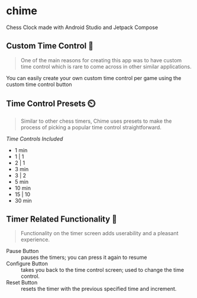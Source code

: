 # chime
Chess Clock made with Android Studio and Jetpack Compose

## Custom Time Control 🎨

> One of the main reasons for creating this app was to have custom time control which is rare to come across in other similar applications.

You can easily create your own custom time control per game using the custom time control button

## Time Control Presets ⏲️

> Similar to other chess timers, Chime uses presets to make the process of picking a popular time control straightforward.

_Time Controls Included_
  - 1 min
  - 1 | 1
  - 2 | 1
  - 3 min
  - 3 | 2
  - 5 min
  - 10 min
  - 15 | 10
  - 30 min

## Timer Related Functionality 🧰

> Functionality on the timer screen adds userability and a pleasant experience.
<dl>
<dt>Pause Button</dt>
<dd>pauses the timers; you can press it again to resume</dd>

<dt>Configure Button</dt>
<dd>takes you back to the time control screen; used to change the time control.</dd>

<dt>Reset Button</dt>
<dd>resets the timer with the previous specified time and increment.</dd>
</dl>
